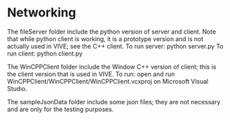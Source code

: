 Networking
==========

The fileServer folder include the python version of server and client. 
Note that while python client is working, it is a prototype version and is not actually used in VIVE; see the C++ client.
To run server: python server.py
To run client: python client.py

The WinCPPClient folder include the Window C++ version of client; this is the client version that is used in VIVE.
To run: open and run WinCPPClient/WinCPPClient/WinCPPClient.vcxproj on Microsoft Visual Studio.

The sampleJsonData folder include some json files; they are not necessary and are only for the testing purposes.